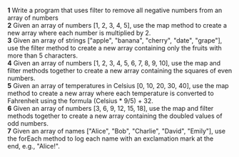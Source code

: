 **1** Write a program that uses filter to remove all negative numbers from an array of numbers <br />
**2** Given an array of numbers [1, 2, 3, 4, 5], use the map method to create a new array where each number is multiplied by 2. <br />
**3** Given an array of strings ["apple", "banana", "cherry", "date", "grape"], use the filter method to create a new array containing only the fruits with more than 5 characters. <br />
**4** Given an array of numbers [1, 2, 3, 4, 5, 6, 7, 8, 9, 10], use the map and filter methods together to create a new array containing the squares of even numbers.<br />
**5** Given an array of temperatures in Celsius [0, 10, 20, 30, 40], use the map method to create a new array where each temperature is converted to Fahrenheit using the formula (Celsius * 9/5) + 32.<br />
**6** Given an array of numbers [3, 6, 9, 12, 15, 18], use the map and filter methods together to create a new array containing the doubled values of odd numbers.<br />
**7** Given an array of names ["Alice", "Bob", "Charlie", "David", "Emily"], use the forEach method to log each name with an exclamation mark at the end, e.g., "Alice!".<br />